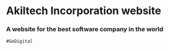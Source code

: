 # Akiltech Incorporation website

### A website for the best software company in the world

`#GoDigital`
